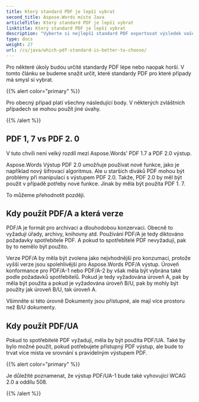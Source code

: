 ```yaml
---
title: Který standard PDF je lepší vybrat
second_title: Aspose.Words místo Java
articleTitle: Který standard PDF je lepší vybrat
linktitle: Který standard PDF je lepší vybrat
description: "Vyberte si nejlepší standard PDF exportovat výsledek vašeho programování v Java. Který standard PDF je lepší PDF 1.7, PDF 2.0, PDF/A-1, PDF/A-2 nebo PDF/UA."
type: docs
weight: 27
url: /cs/java/which-pdf-standard-is-better-to-choose/
---
```


Pro některé úkoly budou určité standardy PDF lépe nebo naopak horší. V tomto článku se budeme snažit určit, které standardy PDF pro které případy má smysl si vybrat.

{{% alert color="primary" %}}

Pro obecný případ platí všechny následující body. V některých zvláštních případech se mohou použít jiné úvahy.

{{% /alert %}}

## PDF 1, 7 vs PDF 2. 0

V tuto chvíli není velký rozdíl mezi Aspose.Words' PDF 1.7 a PDF 2.0 výstup.

Aspose.Words Výstup PDF 2.0 umožňuje používat nové funkce, jako je například nový šifrovací algoritmus. Ale u starších diváků PDF mohou být problémy při manipulaci s výstupem PDF 2.0. Takže, PDF 2.0 by měl být použit v případě potřeby nové funkce. Jinak by měla být použita PDF 1. 7.

To můžeme přehodnotit později.

## Kdy použít PDF/A a která verze

PDF/A je formát pro archivaci a dlouhodobou konzervaci. Obecně to vyžadují úřady, archivy, knihovny atd. Používání PDF/A je tedy diktováno požadavky spotřebitele PDF. A pokud to spotřebitelé PDF nevyžadují, pak by to nemělo být použito.

Verze PDF/A by měla být zvolena jako nejvhodnější pro konzumaci, protože vyšší verze jsou spolehlivější pro Aspose.Words PDF/A výstup. Úroveň konformance pro PDF/A-1 nebo PDF/A-2 by však měla být vybrána také podle požadavků spotřebitelů. Pokud je tedy vyžadována úroveň A, pak by měla být použita a pokud je vyžadována úroveň B/U, pak by mohly být použity jak úroveň B/U, tak úroveň A.

Všimněte si této úrovně Dokumenty jsou přístupné, ale mají více prostoru než B/U dokumenty.

## Kdy použít PDF/UA

Pokud to spotřebitelé PDF vyžadují, měla by být použita PDF/UA. Také by bylo možné použít, pokud potřebujete přístupný PDF výstup, ale bude to trvat více místa ve srovnání s pravidelným výstupem PDF.

{{% alert color="primary" %}}

Je důležité poznamenat, že výstup PDF/UA-1 bude také vyhovující WCAG 2.0 a oddílu 508.

{{% /alert %}}